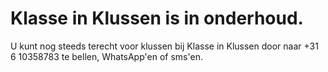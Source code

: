# Klasse in Klussen is in onderhoud.
U kunt nog steeds terecht voor klussen bij Klasse in Klussen door naar +31 6 10358783 te bellen, WhatsApp'en of sms'en. 
